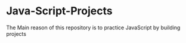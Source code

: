 # Java-Script-Projects
The Main reason of this repository is to practice JavaScript by building projects
